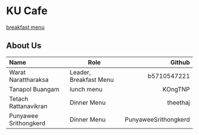 # KU Cafe
 [breakfast menu](menu.md)

## About Us

| Name  | Role | Github  |
|:------|------|--------:|
|Warat Narattharaksa|Leader, Breakfast Menu| b5710547221 |
|Tanapol Buangam|lunch menu| KOngTNP |
|Tetach Rattanavikran|Dinner Menu |theethaj |
|Punyawee Srithongkerd|Dinner Menu |PunyaweeSrithongkerd|
